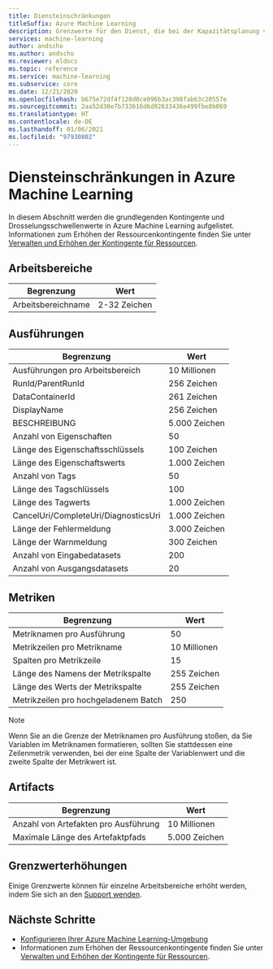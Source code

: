 ```yaml
---
title: Diensteinschränkungen
titleSuffix: Azure Machine Learning
description: Grenzwerte für den Dienst, die bei der Kapazitätsplanung verwendet werden, sowie Höchstwerte für Anforderungen und Antworten für Azure Machine Learning.
services: machine-learning
author: andscho
ms.author: andscho
ms.reviewer: mldocs
ms.topic: reference
ms.service: machine-learning
ms.subservice: core
ms.date: 12/21/2020
ms.openlocfilehash: b675e72df4f128d0ce096b3ac398fab63c20557e
ms.sourcegitcommit: 2aa52d30e7b733616d6d92633436e499fbe8b069
ms.translationtype: HT
ms.contentlocale: de-DE
ms.lasthandoff: 01/06/2021
ms.locfileid: "97930802"
---
```

# <a name="service-limits-in-azure-machine-learning"></a>Diensteinschränkungen in Azure Machine Learning

In diesem Abschnitt werden die grundlegenden Kontingente und Drosselungsschwellenwerte in Azure Machine Learning aufgelistet. Informationen zum Erhöhen der Ressourcenkontingente finden Sie unter [Verwalten und Erhöhen der Kontingente für Ressourcen](how-to-manage-quotas.md).

## <a name="workspaces"></a>Arbeitsbereiche
| Begrenzung | Wert |
| --- | --- |
| Arbeitsbereichname | 2-32 Zeichen |

## <a name="runs"></a>Ausführungen
| Begrenzung | Wert |
| --- | --- |
| Ausführungen pro Arbeitsbereich | 10 Millionen |
| RunId/ParentRunId | 256 Zeichen |
| DataContainerId | 261 Zeichen |
| DisplayName |256 Zeichen|
| BESCHREIBUNG |5\.000 Zeichen|
| Anzahl von Eigenschaften |50 |
| Länge des Eigenschaftsschlüssels |100 Zeichen |
| Länge des Eigenschaftswerts |1\.000 Zeichen |
| Anzahl von Tags |50 |
| Länge des Tagschlüssels |100 |
| Länge des Tagwerts |1\.000 Zeichen |
| CancelUri/CompleteUri/DiagnosticsUri |1\.000 Zeichen |
| Länge der Fehlermeldung |3\.000 Zeichen |
| Länge der Warnmeldung |300 Zeichen |
| Anzahl von Eingabedatasets |200 |
| Anzahl von Ausgangsdatasets |20 |


## <a name="metrics"></a>Metriken
| Begrenzung | Wert |
| --- | --- |
| Metriknamen pro Ausführung |50|
| Metrikzeilen pro Metrikname |10 Millionen|
| Spalten pro Metrikzeile |15|
| Länge des Namens der Metrikspalte |255 Zeichen |
| Länge des Werts der Metrikspalte |255 Zeichen |
| Metrikzeilen pro hochgeladenem Batch | 250 |

> [!NOTE]
> Wenn Sie an die Grenze der Metriknamen pro Ausführung stoßen, da Sie Variablen im Metriknamen formatieren, sollten Sie stattdessen eine Zeilenmetrik verwenden, bei der eine Spalte der Variablenwert und die zweite Spalte der Metrikwert ist.

## <a name="artifacts"></a>Artifacts

| Begrenzung | Wert |
| --- | --- |
| Anzahl von Artefakten pro Ausführung |10 Millionen|
| Maximale Länge des Artefaktpfads |5\.000 Zeichen |

## <a name="limit-increases"></a>Grenzwerterhöhungen
Einige Grenzwerte können für einzelne Arbeitsbereiche erhöht werden, indem Sie sich an den [Support wenden](https://ms.portal.azure.com/#blade/Microsoft_Azure_Support/HelpAndSupportBlade/newsupportrequest/). 

## <a name="next-steps"></a>Nächste Schritte

- [Konfigurieren Ihrer Azure Machine Learning-Umgebung](how-to-configure-environment.md)
- Informationen zum Erhöhen der Ressourcenkontingente finden Sie unter [Verwalten und Erhöhen der Kontingente für Ressourcen](how-to-manage-quotas.md).

